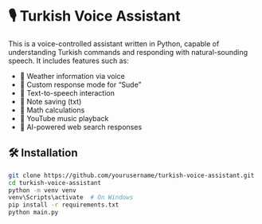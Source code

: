 # 🎙️ Turkish Voice Assistant

This is a voice-controlled assistant written in Python, capable of understanding Turkish commands and responding with natural-sounding speech. It includes features such as:

- 🔹 Weather information via voice
- 🔹 Custom response mode for “Sude”
- 🔹 Text-to-speech interaction
- 🔹 Note saving (txt)
- 🔹 Math calculations
- 🔹 YouTube music playback
- 🔹 AI-powered web search responses

## 🛠️ Installation
```bash
git clone https://github.com/yourusername/turkish-voice-assistant.git
cd turkish-voice-assistant
python -m venv venv
venv\Scripts\activate  # On Windows
pip install -r requirements.txt
python main.py
